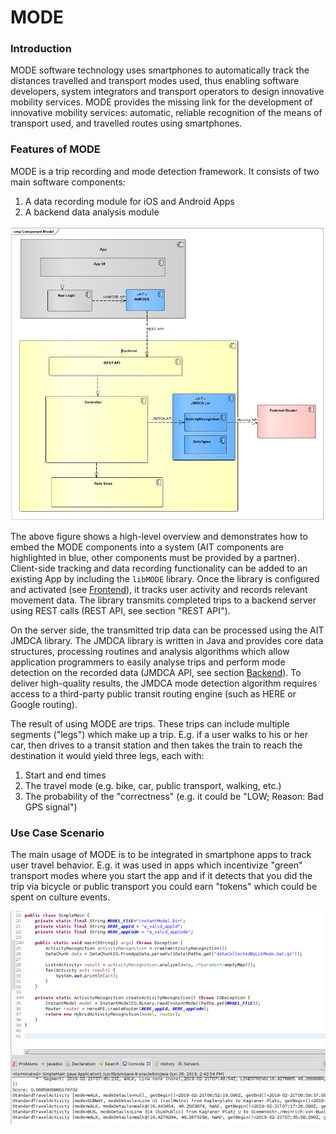 # MODE

### Introduction

MODE software technology uses smartphones to automatically track the distances travelled and transport modes used, thus enabling software developers, system integrators and transport operators to design innovative mobility services. MODE provides the missing link for the development of innovative mobility services: automatic, reliable recognition of the means of transport used, and travelled routes using smartphones.


### Features of MODE

MODE is a trip recording and mode detection framework. It consists of two main software components:
1. A data recording module for iOS and Android Apps
2. A backend data analysis module

![Overview](img/Overview.png)

The above figure shows a high-level overview and demonstrates how to embed the MODE components into a system (AIT components are highlighted in blue, other components must be provided by a partner).
Client-side tracking and data recording functionality can be added to an existing App by including the `libMODE` library. 
Once the library is configured and activated
(see [Frontend](integration.md#Frontend)), it tracks user activity and records relevant movement data.
The library transmits completed trips to a backend server using REST calls (REST API, see section "REST API").

On the server side, the transmitted trip data can be processed using the AIT JMDCA library.
The JMDCA library is written in Java and provides core data structures, processing routines and analysis algorithms which allow application programmers to easily analyse trips and perform mode detection on the recorded data (JMDCA API, see section [Backend](integration.md#Backend)).
To deliver high-quality results, the JMDCA mode detection algorithm requires access to a third-party public transit routing engine (such as HERE or Google routing).


The result of using MODE are trips. These trips can include multiple segments ("legs") which make up a trip. E.g. if
a user walks to his or her car, then drives to a transit station and then takes the train to reach the destination it would yield three legs, each with:

1. Start and end times
2. The travel mode (e.g. bike, car, public transport, walking, etc.)  
3. The probability of the "correctness" (e.g. it could be "LOW; Reason: Bad GPS signal")

### Use Case Scenario

The main usage of MODE is to be integrated in smartphone apps to track user travel behavior. E.g. it was used in apps which incentivize "green" transport modes where you start the app and if it detects that you did the trip via bicycle or public transport you could earn "tokens" which could be spent on culture events.

![Output](img/Output.png)
